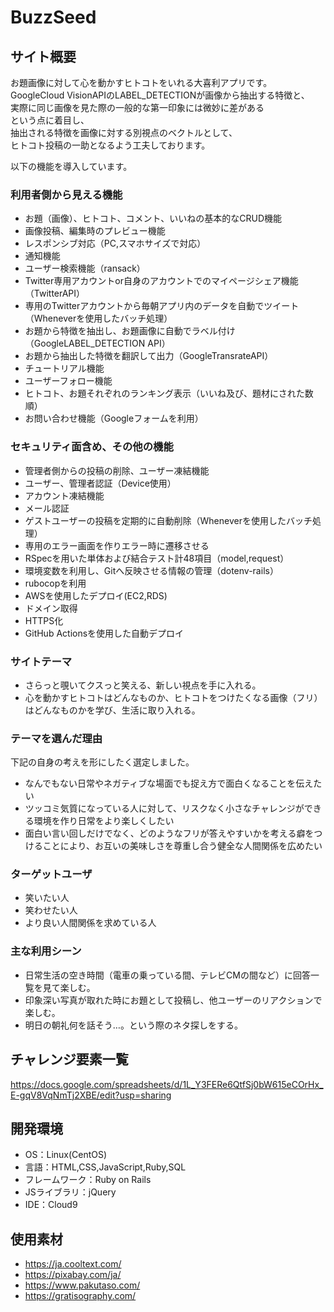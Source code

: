 # BuzzSeed

## サイト概要
お題画像に対して心を動かすヒトコトをいれる大喜利アプリです。  
GoogleCloud VisionAPIのLABEL_DETECTIONが画像から抽出する特徴と、  
実際に同じ画像を見た際の一般的な第一印象には微妙に差がある  
という点に着目し、  
抽出される特徴を画像に対する別視点のベクトルとして、  
ヒトコト投稿の一助となるよう工夫しております。  

以下の機能を導入しています。

### 利用者側から見える機能
- お題（画像）、ヒトコト、コメント、いいねの基本的なCRUD機能
- 画像投稿、編集時のプレビュー機能
- レスポンシブ対応（PC,スマホサイズで対応）
- 通知機能
- ユーザー検索機能（ransack）
- Twitter専用アカウントor自身のアカウントでのマイページシェア機能（TwitterAPI）
- 専用のTwitterアカウントから毎朝アプリ内のデータを自動でツイート（Wheneverを使用したバッチ処理）
- お題から特徴を抽出し、お題画像に自動でラベル付け（GoogleLABEL_DETECTION API）
- お題から抽出した特徴を翻訳して出力（GoogleTransrateAPI）
- チュートリアル機能
- ユーザーフォロー機能
- ヒトコト、お題それぞれのランキング表示（いいね及び、題材にされた数順）
- お問い合わせ機能（Googleフォームを利用）

### セキュリティ面含め、その他の機能
- 管理者側からの投稿の削除、ユーザー凍結機能
- ユーザー、管理者認証（Device使用）
- アカウント凍結機能
- メール認証
- ゲストユーザーの投稿を定期的に自動削除（Wheneverを使用したバッチ処理）
- 専用のエラー画面を作りエラー時に遷移させる
- RSpecを用いた単体および結合テスト計48項目（model,request）
- 環境変数を利用し、Gitへ反映させる情報の管理（dotenv-rails）
- rubocopを利用
- AWSを使用したデプロイ(EC2,RDS)
- ドメイン取得
- HTTPS化
- GitHub Actionsを使用した自動デプロイ

### サイトテーマ
- さらっと覗いてクスっと笑える、新しい視点を手に入れる。
- 心を動かすヒトコトはどんなものか、ヒトコトをつけたくなる画像（フリ）はどんなものかを学び、生活に取り入れる。

### テーマを選んだ理由
下記の自身の考えを形にしたく選定しました。
+ なんでもない日常やネガティブな場面でも捉え方で面白くなることを伝えたい
+ ツッコミ気質になっている人に対して、リスクなく小さなチャレンジができる環境を作り日常をより楽しくしたい
+ 面白い言い回しだけでなく、どのようなフリが答えやすいかを考える癖をつけることにより、お互いの美味しさを尊重し合う健全な人間関係を広めたい

### ターゲットユーザ
- 笑いたい人
- 笑わせたい人
- より良い人間関係を求めている人

### 主な利用シーン
- 日常生活の空き時間（電車の乗っている間、テレビCMの間など）に回答一覧を見て楽しむ。
- 印象深い写真が取れた時にお題として投稿し、他ユーザーのリアクションで楽しむ。
- 明日の朝礼何を話そう…。という際のネタ探しをする。


## チャレンジ要素一覧
https://docs.google.com/spreadsheets/d/1L_Y3FERe6QtfSj0bW615eCOrHx_E-gqV8VqNmTj2XBE/edit?usp=sharing

## 開発環境
- OS：Linux(CentOS)
- 言語：HTML,CSS,JavaScript,Ruby,SQL
- フレームワーク：Ruby on Rails
- JSライブラリ：jQuery
- IDE：Cloud9

## 使用素材
- https://ja.cooltext.com/
- https://pixabay.com/ja/
- https://www.pakutaso.com/
- https://gratisography.com/
